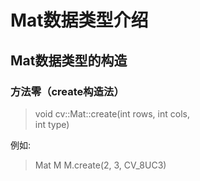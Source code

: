 # Mat数据类型介绍

## Mat数据类型的构造
### 方法零（create构造法）
> void cv::Mat::create(int rows,
>                     int cols,                   
>                     int type)
                     
例如:
> Mat M
> M.create(2, 3, CV_8UC3)
